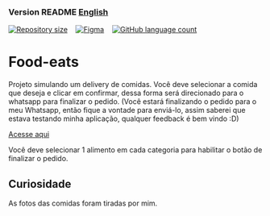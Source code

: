 ###  Version README [English](./README-en.md) 
<div style="display: flex; gap:1rem;">
<a href="#">
<img alt="Repository size" src="https://img.shields.io/github/repo-size/GusRot/Food-eats">
</a>
<a href="https://www.figma.com/file/i8tceg0W7Z9FfANaDbR3FV/DrivenEats?node-id=0%3A1">
  <img alt="Figma" src="https://img.shields.io/badge/Acessar%20Layout%20-Figma-%2304D361">
</a>
<a href="#">
<img alt="GitHub language count" src="https://img.shields.io/github/languages/count/GusRot/Food-eats?color=%2304D361">
</a>
</div>

# Food-eats
Projeto simulando um delivery de comidas. Você deve selecionar a comida que deseja e clicar em confirmar, dessa forma será direcionado para o whatsapp para finalizar o pedido. (Você estará finalizando o pedido para o meu Whatsapp, então fique a vontade para enviá-lo, assim saberei que estava testando minha aplicação, qualquer feedback é bem vindo :D)

[Acesse aqui](https://gusrot.github.io/Food-eats/)


Você deve selecionar 1 alimento em cada categoria para habilitar o botão de finalizar o pedido.

## Curiosidade

As fotos das comidas foram tiradas por mim.

